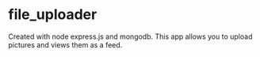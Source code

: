 # file_uploader
Created with node express.js and mongodb. This app allows you to upload pictures and views them as a feed.
